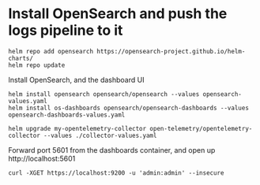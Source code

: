 # Install OpenSearch and push the logs pipeline to it

```shell
helm repo add opensearch https://opensearch-project.github.io/helm-charts/
helm repo update
```

Install OpenSearch, and the dashboard UI

```shell
helm install opensearch opensearch/opensearch --values opensearch-values.yaml
helm install os-dashboards opensearch/opensearch-dashboards --values opensearch-dashboards-values.yaml
```

```shell
helm upgrade my-opentelemetry-collector open-telemetry/opentelemetry-collector --values ./collector-values.yaml
```

Forward port 5601 from the dashboards container, and open up http://localhost:5601

```shell
curl -XGET https://localhost:9200 -u 'admin:admin' --insecure
```

